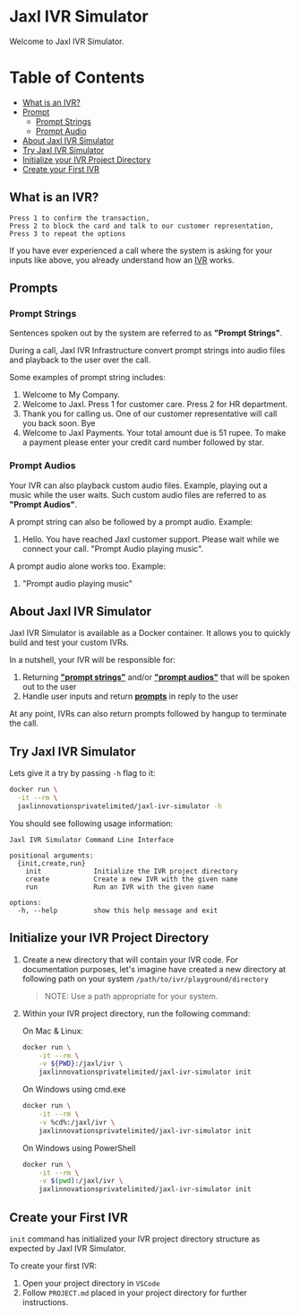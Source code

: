 # Jaxl IVR Simulator

Welcome to Jaxl IVR Simulator.

# Table of Contents

- [What is an IVR?](#what-is-an-ivr)
- [Prompt](#prompts)
  - [Prompt Strings](#prompt-strings)
  - [Prompt Audio](#prompt-audios)
- [About Jaxl IVR Simulator](#about-jaxl-ivr-simulator)
- [Try Jaxl IVR Simulator](#try-jaxl-ivr-simulator)
- [Initialize your IVR Project Directory](#initialize-your-ivr-project-directory)
- [Create your First IVR](#create-your-first-ivr)

## What is an IVR?

```
Press 1 to confirm the transaction,
Press 2 to block the card and talk to our customer representation,
Press 3 to repeat the options
```

If you have ever experienced a call where the system is asking for your inputs like above, you already understand how an [IVR](https://en.wikipedia.org/wiki/Interactive_voice_response) works.

## Prompts

### Prompt Strings

Sentences spoken out by the system are referred to as **"Prompt Strings"**.

During a call, Jaxl IVR Infrastructure convert prompt strings into audio files and playback to the user over the call.

Some examples of prompt string includes:

1. Welcome to My Company.
2. Welcome to Jaxl. Press 1 for customer care. Press 2 for HR department.
3. Thank you for calling us. One of our customer representative will call you back soon. Bye
4. Welcome to Jaxl Payments. Your total amount due is 51 rupee. To make a payment please enter your credit card number followed by star.

### Prompt Audios

Your IVR can also playback custom audio files. Example, playing out a music while the user waits. Such custom audio files are referred to as **"Prompt Audios"**.

A prompt string can also be followed by a prompt audio. Example:

1. Hello. You have reached Jaxl customer support. Please wait while we connect your call. "Prompt Audio playing music".

A prompt audio alone works too. Example:

1. "Prompt audio playing music"

## About Jaxl IVR Simulator

Jaxl IVR Simulator is available as a Docker container.  It allows you to quickly build and test your custom IVRs.

In a nutshell, your IVR will be responsible for:

1. Returning [**"prompt strings"**](#prompt-strings) and/or [**"prompt audios"**](#prompt-audios) that will be spoken out to the user
2. Handle user inputs and return [**prompts**](#prompts) in reply to the user

At any point, IVRs can also return prompts followed by hangup to terminate the call.

## Try Jaxl IVR Simulator

Lets give it a try by passing `-h` flag to it:

```bash
docker run \
  -it --rm \
  jaxlinnovationsprivatelimited/jaxl-ivr-simulator -h
```

You should see following usage information:

```console
Jaxl IVR Simulator Command Line Interface

positional arguments:
  {init,create,run}
    init             Initialize the IVR project directory
    create           Create a new IVR with the given name
    run              Run an IVR with the given name

options:
  -h, --help         show this help message and exit
```

## Initialize your IVR Project Directory

1. Create a new directory that will contain your IVR code. For documentation purposes, let's imagine have created a new directory at following path on your system `/path/to/ivr/playground/directory`

   > NOTE: Use a path appropriate for your system.

2. Within your IVR project directory, run the following command:

   On Mac & Linux:

   ```bash
   docker run \
       -it --rm \
       -v ${PWD}:/jaxl/ivr \
       jaxlinnovationsprivatelimited/jaxl-ivr-simulator init
   ```

   On Windows using cmd.exe

   ```bash
   docker run \
       -it --rm \
       -v %cd%:/jaxl/ivr \
       jaxlinnovationsprivatelimited/jaxl-ivr-simulator init
   ```

   On Windows using PowerShell

   ```bash
   docker run \
       -it --rm \
       -v $(pwd):/jaxl/ivr \
       jaxlinnovationsprivatelimited/jaxl-ivr-simulator init
   ```

## Create your First IVR

`init` command has initialized your IVR project directory structure as expected by Jaxl IVR Simulator.

To create your first IVR:

1. Open your project directory in `VSCode`
2. Follow `PROJECT.md` placed in your project directory for further instructions.
